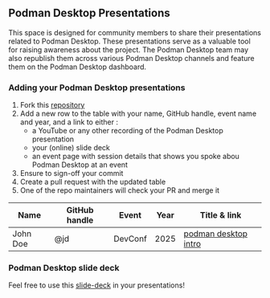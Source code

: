 ## Podman Desktop Presentations


This space is designed for community members to share their presentations related to Podman Desktop. These presentations serve as a valuable tool for raising awareness about the project. The Podman Desktop team may also republish them across various Podman Desktop channels and feature them on the Podman Desktop dashboard.

### Adding your Podman Desktop presentations

1. Fork this [repository](https://github.com/podman-desktop/community/fork) 
2. Add a new row to the table with your name, GitHub handle, event name and year, and a link to either :
   - a YouTube or any other recording of the Podman Desktop presentation
   - your (online) slide deck
   - an event page with session details that shows you spoke abou Podman Desktop at an event
3. Ensure to sign-off your commit
4. Create a pull request with the updated table
5. One of the repo maintainers will check your PR and merge it

| Name               | GitHub handle | Event      | Year    | Title & link
|--------------------|---------------|------------|---------|----------------------------------
|John Doe            | @jd           | DevConf    | 2025    | [podman desktop intro](http://abc.com)|



### Podman Desktop slide deck
Feel free to use this [slide-deck](./slides/podman-desktop-slide-deck.pdf) in your presentations!

